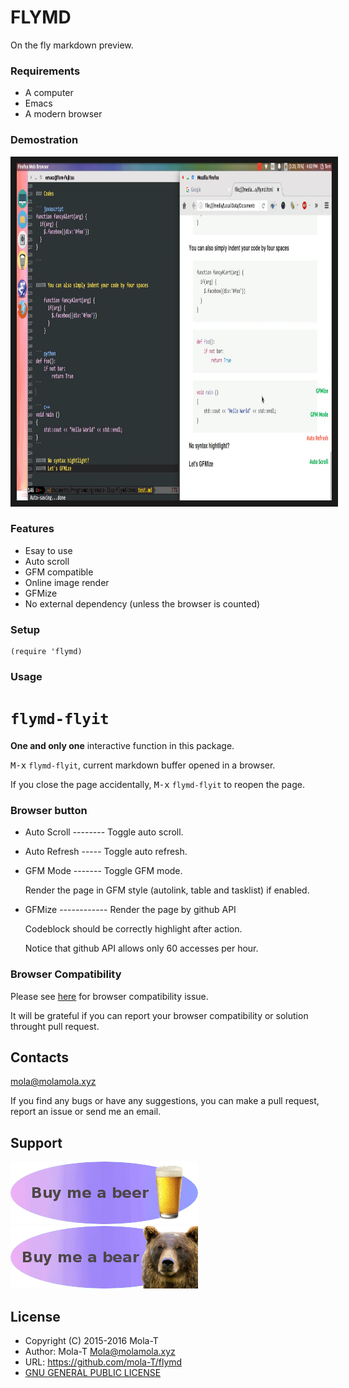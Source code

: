 # FLYMD

On the fly markdown preview.

### Requirements

- A computer
- Emacs
- A modern browser

### Demostration

<a href="https://www.youtube.com/watch?v=xMVe9Ka-CDI"
target="_blank"><img src="image/Emacs_On_the_fly_markdown_preview.png" 
alt="Emacs Multithread Demo on Youtube" width="960" height="540" border="10" /></a>

### Features

- Esay to use
- Auto scroll
- GFM compatible
- Online image render
- GFMize
- No external dependency (unless the browser is counted)

### Setup

``` emacs-lisp
(require 'flymd)
```

### Usage

# `flymd-flyit`

**One and only one** interactive function in this package.

<kbd>M-x</kbd> `flymd-flyit`, current markdown buffer opened in a browser.

If you close the page accidentally, <kbd>M-x</kbd> `flymd-flyit` to reopen the page.

### Browser button

- Auto Scroll -------- Toggle auto scroll.
- Auto Refresh ----- Toggle auto refresh.
- GFM Mode ------- Toggle GFM mode.

  Render the page in GFM style (autolink, table and tasklist) if enabled.

- GFMize ------------ Render the page by github API

  Codeblock should be correctly highlight after action.

  Notice that github API allows only 60 accesses per hour.

### Browser Compatibility

Please see [here](browser.md) for browser compatibility issue.

It will be grateful if you can report your browser compatibility or solution throught pull request.

## Contacts

mola@molamola.xyz

If you find any bugs or have any suggestions, you can make a pull request, report an issue or send me an email.

## Support

[![paypal](image/buy_me_a_beer.png)](https://www.paypal.com/cgi-bin/webscr?cmd=_s-xclick&hosted_button_id=AG4M5N3TZQ2DJ)    [![paypal](image/buy_me_a_bear.png)](https://www.paypal.com/cgi-bin/webscr?cmd=_s-xclick&hosted_button_id=AZ8SZKK4MZQQE)

## License

* Copyright (C) 2015-2016 Mola-T
* Author: Mola-T <Mola@molamola.xyz>
* URL: https://github.com/mola-T/flymd
* [GNU GENERAL PUBLIC LICENSE](LICENSE)
